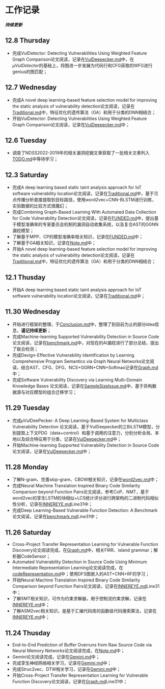 <!--
 * @Author: Suez_kip 287140262@qq.com
 * @Date: 2022-11-24 18:29:38
 * @LastEditTime: 2022-12-08 15:50:14
 * @LastEditors: Suez_kip
 * @Description: 工作记录
-->
# 工作记录

***持续更新***

## 12.8 Thursday

- 完成VulDetector: Detecting Vulnerabilities Using Weighted Feature Graph Comparison论文阅读，记录在[VulDeepecker.md](./笔记/VulDeepecker.md)中，在$\mu VulDetector$的基础上，将图进一步发展为代码行和CFG获取的WFG进行genius的图匹配；

## 12.7 Wednesday

- 完成A novel deep learning-based feature selection model for improving the static analysis of vulnerability detection论文阅读，记录在[Traditional.md](./笔记/Traditional.md)中，特征优化的遗传算法（GA）和用于分类的DNN相结合；
- 开始VulDetector: Detecting Vulnerabilities Using Weighted Feature Graph Comparison论文阅读，记录在[VulDeepecker.md](./笔记/VulDeepecker.md)中；

## 12.6 Tuesday

- 调查了NDSS2022-2019年的相关漏洞挖掘文章获取了一批相关文章列入[TODO.md](./TODO.md)中等待学习；

## 12.3 Saturday

- 完成A deep learning based static taint analysis approach for IoT software vulnerability location论文阅读，记录在[Traditional.md](./笔记/Traditional.md)中，基于污点传播分析直接提取到目标路径，使用word2vec+CNN-BLSTM进行训练，实验数据的比较方式很魔幻；
- 完成Combining Graph-Based Learning With Automated Data Collection for Code Vulnerability Detection论文阅读，记录在[FUNDED.md](./笔记/FUNDED.md)中，提出基于模型准确率的专家委员会机制的漏洞自动收集系统，以及复合AST的GGNN漏挖模型；
- 了解基于MPP、CP的模型准确率相关知识，记录在[FUNDED.md](./笔记/FUNDED.md)中；
- 了解基于GA相关知识，记录在[Note.md](./笔记/Note.md)中；
- 开始A novel deep learning-based feature selection model for improving the static analysis of vulnerability detection论文阅读，记录在[Traditional.md](./笔记/Traditional.md)中，特征优化的遗传算法（GA）和用于分类的DNN相结合；

## 12.1 Thusday

- 开始A deep learning based static taint analysis approach for IoT software vulnerability location论文阅读，记录在[Traditional.md](./笔记/Traditional.md)中；

## 11.30 Wednesday

- 开始进行框架的整理，于[Conclusion.md](./笔记/Conclusion.md)中，整理了到目前为止的部分idea信息，**谨记持续更新**；
- 完成Machine-learning Supported Vulnerability Detection in Source Code 论文阅读，记录在[benchmark.md](./笔记/benchmark.md)中，对现在的AI漏挖进行了部分总结，提出了联合检测；
- 完成Devign-Effective Vulnerability Identification by Learning Comprehensive Program Semantics via Graph Neural Networks论文阅读，结合AST、CFG、DFG、NCS+GGRN+CNN+Softmax记录在[Graph.md](./笔记/Graph.md)中；
- 完成Software Vulnerability Discovery via Learning Multi-Domain Knowledge Bases 论文阅读，记录在[SampleSizeIssue.md](./笔记/SampleSizeIssue.md)中，基于异构数据源与对应模型的组合迁移学习；

## 11.29 Tuesday

- 完成$\mu$VulDeePecker: A Deep Learning-Based System for Multiclass Vulnerability Detection 论文阅读，基于VulDeepecker的三BiLSTM模型，分别提取上下文PDG（data+control）和基于调用的注意力，分别分析全局、本地以及综合特征用于分类，记录在[VulDeepecker.md](./笔记/VulDeepecker.md)中；
- 开始Machine-learning Supported Vulnerability Detection in Source Code 论文阅读，记录在[VulDeepecker.md](./笔记/VulDeepecker.md)中；

## 11.28 Monday

- 了解N-gram、完善skip-gram、CBOW相关知识，记录在[word2vec.md](./笔记/word2vec.md)中；
- 完成Neural Machine Translation Inspired Binary Code Similarity Comparison beyond Function Pairs论文阅读，参考CoP、NMT，基于word2vec的孪生LSTM的块相似+LCS统计评分进行跨架构的二进制代码相似性分析，记录在[INNEREYE.md](./笔记/INNEREYE.md)Line31中；
- 完成Deep Learning-Based Vulnerable Function Detection: A Benchmark论文阅读，记录在[benchmark.md](./笔记/benchmark.md)Line31中；

## 11.26 Saturday

- Cross-Project Transfer Representation Learning for Vulnerable Function Discovery论文阅读完成，在[Graph.md](./笔记/Graph.md)中，相关FIRR、island grammar；解析器CodeSensor；
- Automated Vulnerability Detection in Source Code Using Minimum Intermediate Representation Learning论文阅读完成，在[codeRepresentation.md](./笔记/codeRepresentation.md)中；使用DFS图嵌入的AST+CNN+RF的学习；
- 开始Neural Machine Translation Inspired Binary Code Similarity Comparison beyond Function Pairs论文阅读，记录在[INNEREYE.md](./笔记/INNEREYE.md)Line31中；
- 了解SMT相关知识，可作为约束求解器，用于控制流约束求解，记录在[INNEREYE.md](./笔记/INNEREYE.md)中；
- 了解ASM2vec相关知识，是基于汇编代码库的函数级代码搜索算法，记录在[INNEREYE.md](./笔记/INNEREYE.md)中；

## 11.24 Thusday

- End-to-End Prediction of Buffer Overruns from Raw Source Code via Neural Memory Networks论文阅读完成，在[Note.md](./笔记/Note.md)中；
- Gemini论文阅读完成，记录在[Gemini.md](./笔记/Gemini.md)中；
- 完成孪生神经网络相关学习，记录在[Gemini.md](./笔记/Gemini.md)中；
- 完成Struc2vec、DTW相关学习，记录在[Gemini.md](./笔记/Gemini.md)中；
- 开始Cross-Project Transfer Representation Learning for Vulnerable Function Discovery论文阅读，记录在[Graph.md](./笔记/Graph.md)Line31中；
